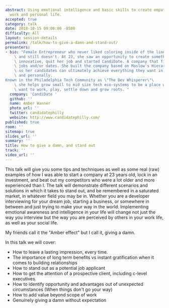```yaml
---
abstract: Using emotional intelligence and basic skills to create empathy in your
  work and personal life.
accepted: true
category: talk
date: 2018-10-15 09:00:00 -0500
difficulty: All
layout: session-details
permalink: /talk/how-to-give-a-damn-and-stand-out/
presenters:
- bio: "Female Entrepreneur who never liked coloring inside of the lines as a kid,\
    \ and still doesn't. At 23, she saw an opportunity to create something new and\
    \ innovative, quit her job and started CandiDate. A company that finds tech folks\
    \ jobs and/or dates. She built the company based on Maslow's Hierarchy of Needs,\
    \ so her candidates can ultimately achieve everything they want in life, professionally\
    \ and personally. 
Known in the Philadelphia Tech Community as \"The Dev Whisperer\"\
    \ she helps grow small to mid size tech eco-systems to be a place where people\
    \ want to work, play, settle down and grow roots. "
  company: 'CandiDate '
  github: ''
  name: Amber Wanner
  photo_url: ''
  twitter: candidatephilly
  website: http://www.candidatephilly.com/
published: true
room: ''
sitemap: true
slides_url: ''
summary: ''
title: How to give a damn, and stand out
track: ''
video_url: ''
---
```


This talk will give you some tips and techniques as well as some real (raw) examples of how I was able to start a company at 23 years old, lock in an investment, and beat out my competitors who were a lot older and more experienced than I.
The talk will demonstrate different scenarios and solutions in which it takes to stand out, and be remembered in a saturated market, in whatever field you may be in. Whether you are a developer interviewing for your dream job, starting a business, or somewhere in between and just trying to make your way in the world. Implementing emotional awareness and intelligence in your life will change not just the way you interview but the way you are perceived by others in your work life, as well as your social life.

My friends call it the "Amber effect" but I call it, giving a damn.

In this talk we will cover: 

-	How to leave a lasting impression, every time. 
-	The importance of long term benefits vs instant gratification when it comes to building relationships
-	How to stand out as a potential job applicant
-	How to get the attention of a prospective client, including c-level executives.
-	How to identify opportunity and advantages out of unexpected circumstances (When things don't go your way)
-	How to add value beyond scope of work
-	Genuinely giving a damn without expectation
